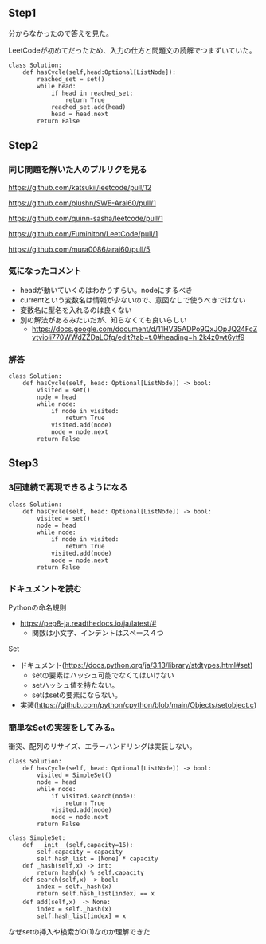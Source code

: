 ## Step1

分からなかったので答えを見た。

LeetCodeが初めてだったため、入力の仕方と問題文の読解でつまずいていた。

```
class Solution:
    def hasCycle(self,head:Optional[ListNode]):
        reached_set = set()
        while head:
            if head in reached_set:
                return True
            reached_set.add(head)
            head = head.next
        return False
```

## Step2

### 同じ問題を解いた人のプルリクを見る

https://github.com/katsukii/leetcode/pull/12

https://github.com/plushn/SWE-Arai60/pull/1

https://github.com/quinn-sasha/leetcode/pull/1

https://github.com/Fuminiton/LeetCode/pull/1

https://github.com/mura0086/arai60/pull/5

### 気になったコメント

- headが動いていくのはわかりずらい。nodeにするべき
- currentという変数名は情報が少ないので、意図なしで使うべきではない
- 変数名に型名を入れるのは良くない
- 別の解法があるみたいだが、知らなくても良いらしい
    - https://docs.google.com/document/d/11HV35ADPo9QxJOpJQ24FcZvtvioli770WWdZZDaLOfg/edit?tab=t.0#heading=h.2k4z0wt6ytf9

### 解答

```
class Solution:
    def hasCycle(self, head: Optional[ListNode]) -> bool:
        visited = set()
        node = head
        while node:
            if node in visited:
                return True
            visited.add(node)
            node = node.next
        return False
```

## Step3

### 3回連続で再現できるようになる

```
class Solution:
    def hasCycle(self, head: Optional[ListNode]) -> bool:
        visited = set()
        node = head
        while node:
            if node in visited:
                return True
            visited.add(node)
            node = node.next
        return False
```

### ドキュメントを読む

Pythonの命名規則

- https://pep8-ja.readthedocs.io/ja/latest/#
    - 関数は小文字、インデントはスペース４つ

Set

- ドキュメント(https://docs.python.org/ja/3.13/library/stdtypes.html#set)
    - setの要素はハッシュ可能でなくてはいけない
    - setハッシュ値を持たない。
    - setはsetの要素にならない。
- 実装(https://github.com/python/cpython/blob/main/Objects/setobject.c)

### 簡単なSetの実装をしてみる。

衝突、配列のリサイズ、エラーハンドリングは実装しない。

```
class Solution:
    def hasCycle(self, head: Optional[ListNode]) -> bool:
        visited = SimpleSet()
        node = head
        while node:
            if visited.search(node):
                return True
            visited.add(node)
            node = node.next
        return False

class SimpleSet:
    def __init__(self,capacity=16):
        self.capacity = capacity
        self.hash_list = [None] * capacity
    def _hash(self,x) -> int:
        return hash(x) % self.capacity
    def search(self,x) -> bool:
        index = self._hash(x)
        return self.hash_list[index] == x
    def add(self,x)　-> None:
        index = self._hash(x)
        self.hash_list[index] = x

```

なぜsetの挿入や検索がO(1)なのか理解できた
